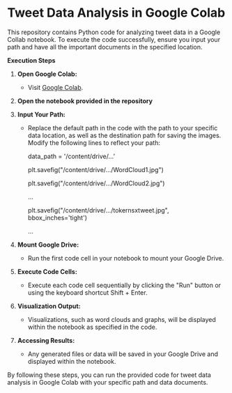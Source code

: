 # Tweet Data Analysis in Google Colab

This repository contains Python code for analyzing tweet data in a Google Collab notebook. To execute the code successfully, ensure you input your path and have all the important documents in the specified location.

**Execution Steps**

1. **Open Google Colab:**
    - Visit [Google Colab](https://colab.research.google.com/).
2. **Open the notebook provided in the repository**
3. **Input Your Path:**
    - Replace the default path in the code with the path to your specific data location, as well as the destination path for saving the images. Modify the following lines to reflect your path:
        
        data_path = '/content/drive/…’
        
        plt.savefig("/content/drive/…/WordCloud1.jpg")
        
        plt.savefig("/content/drive/…/WordCloud2.jpg")
        
        …
        
        plt.savefig("/content/drive/…/tokernsxtweet.jpg", bbox_inches='tight')
        
        …
        
4. **Mount Google Drive:**
    - Run the first code cell in your notebook to mount your Google Drive.
5. **Execute Code Cells:**
    - Execute each code cell sequentially by clicking the "Run" button or using the keyboard shortcut Shift + Enter.
6. **Visualization Output:**
    - Visualizations, such as word clouds and graphs, will be displayed within the notebook as specified in the code.
7. **Accessing Results:**
    - Any generated files or data will be saved in your Google Drive and displayed within the notebook.

By following these steps, you can run the provided code for tweet data analysis in Google Colab with your specific path and data documents.
